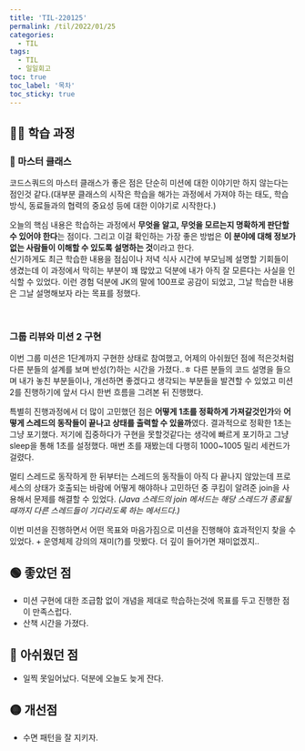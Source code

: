 ```yaml
---
title: 'TIL-220125'
permalink: /til/2022/01/25
categories:
  - TIL
tags:
  - TIL
  - 일일회고
toc: true
toc_label: '목차'
toc_sticky: true
---
```


<!--more-->

## 👨‍💻 학습 과정

### 🧙 마스터 클래스

코드스쿼드의 마스터 클래스가 좋은 점은 단순히 미션에 대한 이야기만 하지 않는다는 점인것 같다.(대부분 클래스의 시작은 학습을 해가는 과정에서 가져야 하는 태도, 학습 방식, 동료들과의 협력의 중요성 등에 대한 이야기로 시작한다.)

오늘의 핵심 내용은 학습하는 과정에서 **무엇을 알고, 무엇을 모르는지 명확하게 판단할 수 있어야 한다**는 점이다. 그리고 이걸 확인하는 가장 좋은 방법은 **이 분야에 대해 정보가 없는 사람들이 이해할 수 있도록 설명하는 것**이라고 한다.  
신기하게도 최근 학습한 내용을 점심이나 저녁 식사 시간에 부모님께 설명할 기회들이 생겼는데 이 과정에서 막히는 부분이 꽤 많았고 덕분에 내가 아직 잘 모른다는 사실을 인식할 수 있었다. 이런 경험 덕분에 JK의 말에 100프로 공감이 되었고, 그날 학습한 내용은 그날 설명해보자 라는 목표를 정했다.

<br>

### 그룹 리뷰와 미션 2 구현

이번 그룹 미션은 1단계까지 구현한 상태로 참여했고, 어제의 아쉬웠던 점에 적은것처럼 다른 분들의 설계를 보며 반성(?)하는 시간을 가졌다..ㅎ 다른 분들의 코드 설명을 들으며 내가 놓친 부분들이나, 개선하면 좋겠다고 생각되는 부분들을 발견할 수 있었고 미션 2를 진행하기에 앞서 다시 한번 흐름을 그려본 뒤 진행했다.

특별히 진행과정에서 더 많이 고민했던 점은 **어떻게 1초를 정확하게 가져갈것인가**와 **어떻게 스레드의 동작들이 끝나고 상태를 출력할 수 있을까**였다.
결과적으로 정확한 1초는 그냥 포기했다. 저기에 집중하다가 구현을 못할것같다는 생각에 빠르게 포기하고 그냥 sleep을 통해 1초를 설정했다. 매번 초를 재봤는데 다행히 1000~1005 밀리 세컨드가 걸렸다.

멀티 스레드로 동작하게 한 뒤부터는 스레드의 동작들이 아직 다 끝나지 않았는데 프로세스의 상태가 호출되는 바람에 어떻게 해야하나 고민하던 중 쿠킴이 알려준 join을 사용해서 문제를 해결할 수 있었다.
_(Java 스레드의 join 메서드는 해당 스레드가 종료될때까지 다른 스레드들이 기다리도록 하는 메서드다.)_

이번 미션을 진행하면서 어떤 목표와 마음가짐으로 미션을 진행해야 효과적인지 찾을 수 있었다. + 운영체제 강의의 재미(?)를 맛봤다. 더 깊이 들어가면 재미없겠지..


## 🟢 좋았던 점

- 미션 구현에 대한 조급함 없이 개념을 제대로 학습하는것에 목표를 두고 진행한 점이 만족스럽다.
- 산책 시간을 가졌다.


## 🔴 아쉬웠던 점

- 일찍 못일어났다. 덕분에 오늘도 늦게 잔다.


## 🟡 개선점

- 수면 패턴을 잘 지키자.
